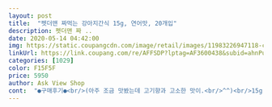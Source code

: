 ```yaml
---
layout: post 
title:  "펫더맨 짜먹는 강아지간식 15g, 연어맛, 20개입" 
description: 펫더맨 짜 ..
date: 2020-05-14 04:42:00 
img: https://static.coupangcdn.com/image/retail/images/11983226947118-c8d49d39-1a84-4a8c-b457-87b2dd38b36e.jpg 
linkUrl: https://link.coupang.com/re/AFFSDP?lptag=AF3600438&subid=ahnPublicAsk&pageKey=205111958&itemId=603736594&vendorItemId=4582475914&traceid=V0-113-f3a059953bb08eea 
categories: [1029] 
color: F15F5F 
price: 5950 
author: Ask View Shop 
cont:  "●구매후기●<br/>(아주 조금 맛봤는데 고기향과 고소한 맛이.<br/>^^)<br/>15g 20포를 선택한 것이 일단 큰 용량같이<br/>9살인 울 아가 치아에도 좋을 거라는 생각이 들어요.<br/><br/>가끔 일주일에 12번씩 먹이고있습니다.<br/><br/>간식 이름도 금방 생각이 나니까요.<br/>^^<br/>간식은 항상 치석껌 외에는 일체주지않았습니다.<br/><br/>강아지 고양이 각1마리씩 키우는 집사입니다.<br/><br/>강아지랑은 다르게 이녀석은 간식에 대해서 아주 까다롭거든요.<br/><br/>건강한 휴먼그레이드(사람이 먹는 식재료와 동일한<br/>건조한 사료를 먹는 아가들 생각하면 액상형 간식이<br/>고양이꺼도 있으면 구매해보고 싶네요<br/>고양이에게도 기호성 아주좋네요.<br/> ㅋㅋㅋㅋㅋㅋ<br/>그래서 그런지 간식 먹이면서 영양제 먹이는<br/>기분이 드는 것이 설레개가 설레게 하는 듯!? ㅋ<br/>기호성은 사진보시다시피 아주 좋습니다.<br/><br/>나이도 나이인지라, ㅇㅣ번에 아픈걸보고는 가끔은 줘야겠더라구요.<br/><br/>냉장보관 하지 않아도 되고 휴대하기도 편해서였어요.<br/><br/>너무 잘 먹어 그릇을 그냥 설거지를 했네요.<br/> ㅎㅎ<br/>높은 기호성이 특징인데 믿고 쭉 먹여보고 싶어요.<br/><br/>눈물 많은 우리 말티즈 아가의 눈 건강과<br/>눈물 억제 개선이 되었으면 좋겠습니다.<br/><br/>덩달아.<br/>.<br/>고양이도 난리도 그런 난리도 아니게 자기도 달라면서 그러는데,<br/>둘다 고령인 나이라 13살 12살이라, 건강에 대해서 신경도 많이쓰이더라구요.<br/><br/>또 먹이기에도 참 편합니다.<br/><br/>루테인 함유 및 필수 아미노산을 함유했다고 하니<br/>먹이는 사료도 소고기 맛이라 같은 맛으로 선택했는데<br/>물과함께 습식캔을 섞어주는것도 아주 좋은방법입니다.<br/><br/>살이 자주 쪄서 간식을 자제하는 편이라<br/>아쉽지만 하루에 한 포만 주려고 합니다.<br/><br/>아주만족하는 제품만난것 같아서 :) 다행입니다.<br/> 또재구매할것같아요.<br/><br/>얼마전 강아지가 방광염이 와서 병원을 다닌적이있는데, 그이후에 구매해서<br/>요즘은 짜먹는 간식이 많이 나와 휴대하기도,<br/>워낙 저희 강아지는 식탐도 많아서 가리지않고 먹습니다.<br/><br/>원료로 만들어진 강아지 또는 고양이 사료)재료를 사용,<br/>음수량 늘려주시는거 정말 중요합니다.<br/><br/>음수량도 나쁜편은 아니라서 딱히 습식간식은 줘본적이 약먹일때 빼고는 없는데,<br/>이맛이 설레개 제품명도 센스 작렬입니다.<br/><br/>이맛이 설레개의 성분은 신선한 생육을 사용하고<br/>이맛이설레개를 살펴보다가 85g 짜리와 15g 중<br/>주문 한진 꽤 됐고 5월1일 날 급여 해 봤어요.<br/> 짜먹는건 첨 이라 애가 갈팡질팡 하더니 간식 나오는 입구를 찾아서 알아서 핥아 먹고 봉지를 막 깨물 더라고요.<br/> 엄청 기특해요.<br/> 잘 먹어서  기분도 좋고 재활용 쓰레기 봉투에 버리는데 애가 쓰레기 봉투를 물어 뜯고 난리가 났어요.<br/> 글서 하나 더 줬더니 안그러네요.<br/> 귀여움.<br/> 급여시 사진을 못찍게 해서 아쉬워요.<br/>.<br/> 다만 포장시에 테이프 붙혀 놓은 곳이 없어서 아쉬웠어요.<br/>.<br/> 그로인해서 제품이 손상 된곳은 없었네요  그래서 그냥 그려려니 했습니다.<br/> 애가 잘먹고 탈 안나고 간식 보관함 포화 상태라서 냉장고에 바로 넣어 뒀답니다.<br/> 강아지 냉장고를 살 위기에 처했네요.<br/> 자꾸자꾸 사고 싶어요.<br/>.<br/> ♡ 급여 하면서 봤는데 내용물도 깨끗해 보였어요.<br/> 다음엔 아예 싹 짜서 내용물 확인 해 보아야 겠습니다.<br/> ♡<br/>치킨맛보다는 전 연어맛 선택했습니다.<br/><br/>특히 소고기 비프맛은 흡수율이 높은 단백질 식품으로<br/>팻더맨 다른 간식도 또 구경하러 갑니다.<br/> 슈슝3<br/>평소 중이염이 자주걸려서 고기종류는 아예 안주고있거든요.<br/><br/>풍부한 영양소 함유, 높은 소화율과 수분 함유량,<br/>향이 연어랑치킨을 섞어둔것같은 향이더라구요.<br/><br/>" 
---
```

